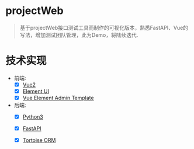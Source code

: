 # projectWeb
>基于projectWeb接口测试工具而制作的可视化版本，熟悉FastAPI、Vue的写法，增加测试团队管理，此为Demo，将陆续迭代.

# 技术实现
- 前端:   
  - [x] [Vue2](https://cn.vuejs.org/v2/guide/)
  - [x] [Element UI](https://element.eleme.cn/#/zh-CN/component/installation)
  - [x] [Vue Element Admin Template](https://panjiachen.github.io/vue-element-admin-site/zh/guide/)
    
- 后端:
  - [x] [Python3](https://www.python.org/)
  - [x] [FastAPI](https://fastapi.tiangolo.com/)
  - [x] [Tortoise ORM](https://tortoise-orm.readthedocs.io/en/latest/index.html)
  
  